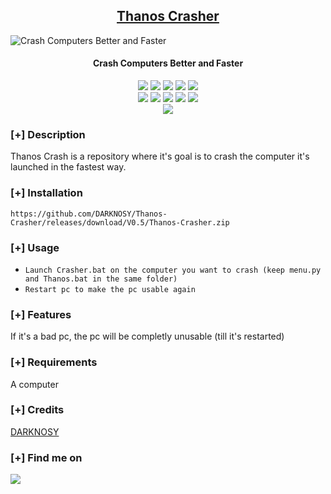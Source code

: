 <h2 align="center"><u>Thanos Crasher</u></h2>

![Crash Computers Better and Faster](https://camo.githubusercontent.com/5fd58cd8846fcb3050bb48ae197e9245318d3d419f6c2a5e3650ef50dafa1080/68747470733a2f2f696d672e6c6167616365746173616c74612e636f6d2e61722f666f746f732f6e6f7461732f323032302f30352f32362f3834353339385f3230323030353235313931353439303030303030312e6a7067)
<h4 align="center"> Crash Computers Better and Faster </h4>

<p align="center">
    <img src="https://img.shields.io/github/stars/DARKNOSY/Thanos-Crasher?style=for-the-badge&color=orange">
    <img src="https://img.shields.io/github/forks/DARKNOSY/Thanos-Crasher?style=for-the-badge&color=purple">
    <img src="https://img.shields.io/github/license/DARKNOSY/Thanos-Crasher?style=for-the-badge&color=blue">
    <img src="https://img.shields.io/github/issues/DARKNOSY/Thanos-Crasher?style=for-the-badge&color=red">
    <img src="https://img.shields.io/github/contributors/DARKNOSY/Thanos-Crasher?style=for-the-badge&color=cyan">
<br>
    <img src="https://img.shields.io/badge/Author-DARKNOSY-magenta?style=flat-square">
    <img src="https://img.shields.io/badge/Open%20Source-Yes-orange?style=flat-square">
    <img src="https://img.shields.io/badge/Maintained-Yes-cyan?style=flat-square">
    <img src="https://img.shields.io/badge/Made%20In-France-green?style=flat-square">
    <img src="https://img.shields.io/badge/Written%20In-Batch-blue?style=flat-square">
<br>
    <img src="https://github-readme-stats.vercel.app/api/pin/?username=DARKNOSY&repo=Thanos-Crasher&theme=synthwave">
</p>

### [+] Description
Thanos Crash is a repository where it's goal is to crash the computer it's launched in the fastest way.

### [+] Installation
`https://github.com/DARKNOSY/Thanos-Crasher/releases/download/V0.5/Thanos-Crasher.zip`

### [+] Usage
 - `Launch Crasher.bat on the computer you want to crash (keep menu.py and Thanos.bat in the same folder)`
 - `Restart pc to make the pc usable again`

### [+] Features
If it's a bad pc, the pc will be completly unusable (till it's restarted)

### [+] Requirements
A computer

### [+] Credits 
<a href="https://github.com/DARKNOSY/Thanos-Crasher">DARKNOSY</a>

### [+] Find me on 
<a href="mailto:dark.help87@yahoo.com" target="_blank"><img src="https://img.shields.io/badge/Email-dark.help87@yahoo.com-blue?style=for-the-badge&logo=gmail"></a>

